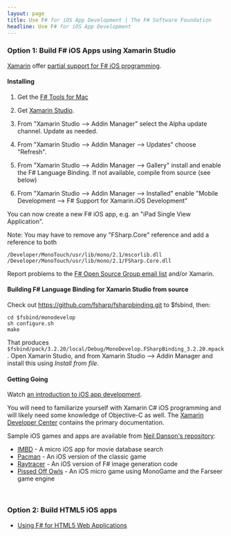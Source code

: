 ```yaml
---
layout: page
title: Use F# for iOS App Development | The F# Software Foundation
headline: Use F# for iOS App Development
---
```


### Option 1: Build F# iOS Apps using Xamarin Studio

[Xamarin](http://xamarin.com) offer [partial support for F# iOS programming](http://docs.xamarin.com/guides/cross-platform/fsharp). 

#### Installing

1. Get the [F# Tools for Mac](/use/mac)

2. Get [Xamarin Studio](http://xamarin.com/download). 

3. From "Xamarin Studio --> Addin Manager" select the Alpha update channel. Update as needed.

4. From "Xamarin Studio --> Addin Manager --> Updates" choose "Refresh".

5. From "Xamarin Studio --> Addin Manager --> Gallery" install and enable the F# Language Binding. If not available, compile from source (see below)

6. From "Xamarin Studio --> Addin Manager --> Installed" enable "Mobile Development --> F# Support for Xamarin.iOS Development"

You can now create a new F# iOS app, e.g. an "iPad Single View Application". 

Note: You may have to remove any "FSharp.Core" reference and add a reference to both

    /Developer/MonoTouch/usr/lib/mono/2.1/mscorlib.dll 
    /Developer/MonoTouch/usr/lib/mono/2.1/FSharp.Core.dll 

Report problems to the [F# Open Source Group email list](http://fsharp.github.com/fsharp) and/or Xamarin.

#### Building F# Language Binding for Xamarin Studio from source

Check out https://github.com/fsharp/fsharpbinding.git to $fsbind, then:

    cd $fsbind/monodevelop
    sh configure.sh
    make

That produces ```$fsbind/pack/3.2.20/local/Debug/MonoDevelop.FSharpBinding_3.2.20.mpack```.  Open Xamarin Studio, and from
Xamarin Studio --> Addin Manager and install this using  _Install from file_.


#### Getting Going

Watch [an introduction to iOS app development](http://skillsmatter.com/podcast/scala/f-on-ipad-and-iphone-with-xamarin-studio/mh-7404).

You will need to familiarize yourself with Xamarin C# iOS programming and will likely need some knowledge of 
Objective-C as well.  The [Xamarin Developer Center](http://docs.xamarin.com/) contains the primary documentation. 

Sample iOS games and apps are available from [Neil Danson's repository](https://bitbucket.org/thedo666/):

* [IMBD](https://bitbucket.org/thedo666/imdb) -  A micro iOS app for movie database search
* [Pacman](https://bitbucket.org/thedo666/pacman) -  An iOS version of the classic game 
* [Raytracer](https://bitbucket.org/thedo666/raytracer) - An iOS version of F# image generation code
* [Pissed Off Owls](https://bitbucket.org/thedo666/pissed-off-owls) - An iOS micro game using MonoGame and the Farseer game engine


<br />


### Option 2: Build HTML5 iOS apps

* [Using F# for HTML5 Web Applications](/use/html5)

